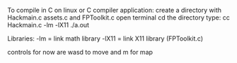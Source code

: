 To compile in C on linux or C compiler application:
create a directory with Hackmain.c assets.c and FPToolkit.c 
open terminal
cd the directory
type:
    cc Hackmain.c -lm -lX11
    ./a.out

Libraries:
-lm = link math library
-lX11 = link X11 library (FPToolkit.c)

controls for now are wasd to move and m for map
